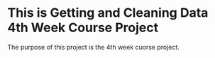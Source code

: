 # This is Getting and Cleaning Data 4th Week Course Project
The purpose of this project is the 4th week cuorse project.

